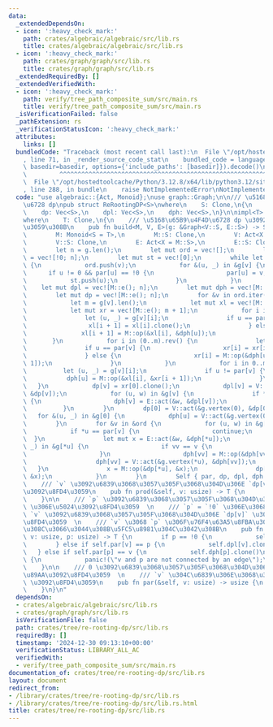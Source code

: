 ```yaml
---
data:
  _extendedDependsOn:
  - icon: ':heavy_check_mark:'
    path: crates/algebraic/algebraic/src/lib.rs
    title: crates/algebraic/algebraic/src/lib.rs
  - icon: ':heavy_check_mark:'
    path: crates/graph/graph/src/lib.rs
    title: crates/graph/graph/src/lib.rs
  _extendedRequiredBy: []
  _extendedVerifiedWith:
  - icon: ':heavy_check_mark:'
    path: verify/tree_path_composite_sum/src/main.rs
    title: verify/tree_path_composite_sum/src/main.rs
  _isVerificationFailed: false
  _pathExtension: rs
  _verificationStatusIcon: ':heavy_check_mark:'
  attributes:
    links: []
  bundledCode: "Traceback (most recent call last):\n  File \"/opt/hostedtoolcache/Python/3.12.8/x64/lib/python3.12/site-packages/onlinejudge_verify/documentation/build.py\"\
    , line 71, in _render_source_code_stat\n    bundled_code = language.bundle(stat.path,\
    \ basedir=basedir, options={'include_paths': [basedir]}).decode()\n          \
    \         ^^^^^^^^^^^^^^^^^^^^^^^^^^^^^^^^^^^^^^^^^^^^^^^^^^^^^^^^^^^^^^^^^^^^^^^^^^^^^^^^^\n\
    \  File \"/opt/hostedtoolcache/Python/3.12.8/x64/lib/python3.12/site-packages/onlinejudge_verify/languages/rust.py\"\
    , line 288, in bundle\n    raise NotImplementedError\nNotImplementedError\n"
  code: "use algebraic::{Act, Monoid};\nuse graph::Graph;\n\n/// \u5168\u65B9\u4F4D\
    \u6728 dp\npub struct ReRootingDP<S>\nwhere\n    S: Clone,\n{\n    par: Vec<usize>,\n\
    \    dp: Vec<S>,\n    dpl: Vec<S>,\n    dph: Vec<S>,\n}\n\nimpl<T> ReRootingDP<T>\n\
    where\n    T: Clone,\n{\n    /// \u5168\u65B9\u4F4D\u6728 dp \u3092\u5B9F\u884C\
    \u3059\u308B\n    pub fn build<M, V, E>(g: &Graph<V::S, E::S>) -> Self\n    where\n\
    \        M: Monoid<S = T>,\n        M::S: Clone,\n        V: Act<X = M::S>,\n\
    \        V::S: Clone,\n        E: Act<X = M::S>,\n        E::S: Clone,\n    {\n\
    \        let n = g.len();\n        let mut ord = vec![];\n        let mut par\
    \ = vec![!0; n];\n        let mut st = vec![0];\n        while let Some(v) = st.pop()\
    \ {\n            ord.push(v);\n            for &(u, _) in &g[v] {\n          \
    \      if u != 0 && par[u] == !0 {\n                    par[u] = v;\n        \
    \            st.push(u);\n                }\n            }\n        }\n\n    \
    \    let mut dpl = vec![M::e(); n];\n        let mut dph = vec![M::e(); n];\n\
    \        let mut dp = vec![M::e(); n];\n        for &v in ord.iter().rev() {\n\
    \            let m = g[v].len();\n            let mut xl = vec![M::e(); m + 1];\n\
    \            let mut xr = vec![M::e(); m + 1];\n            for i in 0..m {\n\
    \                let (u, _) = g[v][i];\n                if u == par[v] {\n   \
    \                 xl[i + 1] = xl[i].clone();\n                } else {\n     \
    \               xl[i + 1] = M::op(&xl[i], &dph[u]);\n                }\n     \
    \       }\n            for i in (0..m).rev() {\n                let (u, _) = g[v][i];\n\
    \                if u == par[v] {\n                    xr[i] = xr[i + 1].clone();\n\
    \                } else {\n                    xr[i] = M::op(&dph[u], &xr[i +\
    \ 1]);\n                }\n            }\n            for i in 0..m {\n      \
    \          let (u, _) = g[v][i];\n                if u != par[v] {\n         \
    \           dph[u] = M::op(&xl[i], &xr[i + 1]);\n                }\n         \
    \   }\n            dp[v] = xr[0].clone();\n            dpl[v] = V::act(&g.vertex(v),\
    \ &dp[v]);\n            for (u, w) in &g[v] {\n                if *u == par[v]\
    \ {\n                    dph[v] = E::act(&w, &dpl[v]);\n                }\n  \
    \          }\n        }\n        dp[0] = V::act(&g.vertex(0), &dp[0]);\n     \
    \   for &(u, _) in &g[0] {\n            dph[u] = V::act(&g.vertex(0), &dph[u]);\n\
    \        }\n        for &v in &ord {\n            for (u, w) in &g[v] {\n    \
    \            if *u == par[v] {\n                    continue;\n              \
    \  }\n                let mut x = E::act(&w, &dph[*u]);\n                for &(vv,\
    \ _) in &g[*u] {\n                    if vv == v {\n                        continue;\n\
    \                    }\n                    dph[vv] = M::op(&dph[vv], &x);\n \
    \                   dph[vv] = V::act(&g.vertex(*u), &dph[vv]);\n             \
    \   }\n                x = M::op(&dp[*u], &x);\n                dp[*u] = V::act(&g.vertex(*u),\
    \ &x);\n            }\n        }\n        Self { par, dp, dpl, dph }\n    }\n\n\
    \    /// `v` \u3092\u6839\u3068\u3057\u305F\u3068\u304D\u306E `dp[v]` \u306E\u5024\
    \u3092\u8FD4\u3059\n    pub fn prod(&self, v: usize) -> T {\n        self.dp[v].clone()\n\
    \    }\n\n    /// `p` \u3092\u6839\u3068\u3057\u305F\u3068\u304D\u306E `dp[v]`\
    \ \u306E\u5024\u3092\u8FD4\u3059  \n    /// `p` = `!0` \u306E\u3068\u304D\u306F\
    \ `v` \u3092\u6839\u3068\u3057\u305F\u3068\u304D\u306E `dp[v]` \u306E\u5024\u3092\
    \u8FD4\u3059  \n    /// `v` \u3068 `p` \u306F\u76F4\u63A5\u8FBA\u3067\u7D50\u3070\
    \u308C\u3066\u3044\u308B\u5FC5\u8981\u304C\u3042\u308B\n    pub fn prod_subtree(&self,\
    \ v: usize, p: usize) -> T {\n        if p == !0 {\n            self.dp[v].clone()\n\
    \        } else if self.par[v] == p {\n            self.dpl[v].clone()\n     \
    \   } else if self.par[p] == v {\n            self.dph[p].clone()\n        } else\
    \ {\n            panic!(\"v and p are not connected by an edge\");\n        }\n\
    \    }\n\n    /// 0 \u3092\u6839\u3068\u3057\u305F\u3068\u304D\u306E `v` \u306E\
    \u89AA\u3092\u8FD4\u3059  \n    /// `v` \u304C\u6839\u306E\u3068\u304D\u306F `!0`\
    \ \u3092\u8FD4\u3059\n    pub fn par(&self, v: usize) -> usize {\n        self.par[v]\n\
    \    }\n}\n"
  dependsOn:
  - crates/algebraic/algebraic/src/lib.rs
  - crates/graph/graph/src/lib.rs
  isVerificationFile: false
  path: crates/tree/re-rooting-dp/src/lib.rs
  requiredBy: []
  timestamp: '2024-12-30 09:13:10+00:00'
  verificationStatus: LIBRARY_ALL_AC
  verifiedWith:
  - verify/tree_path_composite_sum/src/main.rs
documentation_of: crates/tree/re-rooting-dp/src/lib.rs
layout: document
redirect_from:
- /library/crates/tree/re-rooting-dp/src/lib.rs
- /library/crates/tree/re-rooting-dp/src/lib.rs.html
title: crates/tree/re-rooting-dp/src/lib.rs
---
```

